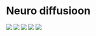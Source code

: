 <h1>Neuro diffusioon</h1>

<div id="badges">
  <a href="https://github.com/FlamesC0der/Neuro-Diffusion/stargazers"><img src="https://img.shields.io/github/stars/FlamesC0der/Neuro-Diffusion"/></a>
  <a href="https://github.com/FlamesC0der/Neuro-Diffusion/issues"><img src="https://img.shields.io/github/issues/FlamesC0der/Neuro-Diffusion"/></a>
  <a href=""><img src="https://img.shields.io/github/last-commit/FlamesC0der/Neuro-Diffusion/master?color=yellow"/></a>
  <a href="https://github.com/FlamesC0der/Neuro-Diffusion/blob/master/LICENSE"><img src="https://img.shields.io/github/license/FlamesC0der/discord-bot-template?color=red"/></a>
  <a href=""><img src="https://img.shields.io/pypi/pyversions/aiogram"/></a>
</div>
